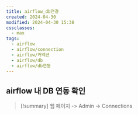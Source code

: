 ```yaml
---
title: airflow_db연결
created: 2024-04-30
modified: 2024-04-30 15:38
cssclasses:
  - max
tags:
  - airflow
  - airflow/connection
  - airflow/커넥션
  - airflow/db
  - airflow/db연동
---
```

## airflow 내 DB 연동 확인
> [!summary]
> 웹 페이지 -> Admin -> Connections